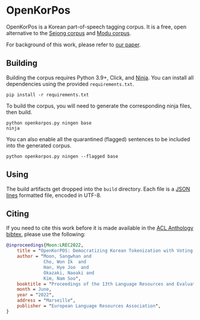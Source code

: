 OpenKorPos
==========

OpenKorPos is a Korean part-of-speech tagging corpus. It is a free, open alternative to the [Sejong corpus](https://www.korean.go.kr/front/reportData/reportDataView.do?mn_id=45&report_seq=197&pageIndex=1) and [Modu corpus](https://corpus.korean.go.kr).

For background of this work, please refer to [our paper](openkorpos.pdf).

Building
--------

Building the corpus requires Python 3.9+, Click, and [Ninja](https://ninja-build.org). You can install all dependencies using the provided `requirements.txt`.

    pip install -r requirements.txt

To build the corpus, you will need to generate the corresponding ninja files, then build.

    python openkorpos.py ningen base
    ninja

You can also enable all the quarantined (flagged) sentences to be included into the generated corpus.

    python openkorpos.py ningen --flagged base

Using
-----

The build artifacts get dropped into the `build` directory.
Each file is a [JSON lines](https://jsonlines.org/) formatted file, encoded in UTF-8.

Citing
------

If you need to cite this work before it is made available in the [ACL Anthology bibtex](https://aclanthology.org/anthology.bib.gz), please use the following:

```bibtex
@inproceedings{Moon:LREC2022,
    title = "OpenKorPOS: Democratizing Korean Tokenization with Voting-Based Open Corpus Annotation",
    author = "Moon, Sangwhan and 
              Cho, Won Ik  and 
              Han, Hye Joo  and 
              Okazaki, Naoaki and 
              Kim, Nam Soo",
    booktitle = "Proceedings of the 13th Language Resources and Evaluation Conference (LREC)",
    month = June,
    year = "2022",
    address = "Marseille",
    publisher = "European Language Resources Association",
}
```
